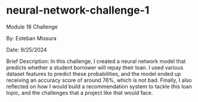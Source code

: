 # neural-network-challenge-1
Module 18 Challenge

By: Esteban Missura

Date: 9/25/2024

Brief Description: In this challenge, I created a neural network model that predicts whether a student borrower will repay their loan. I used various dataset features to predict these probabilities, and the model ended up receiving an accuracy score of around 76%, which is not bad. Finally, I also reflected on how I would build a recommendation system to tackle this loan topic, and the challenges that a project like that would face.